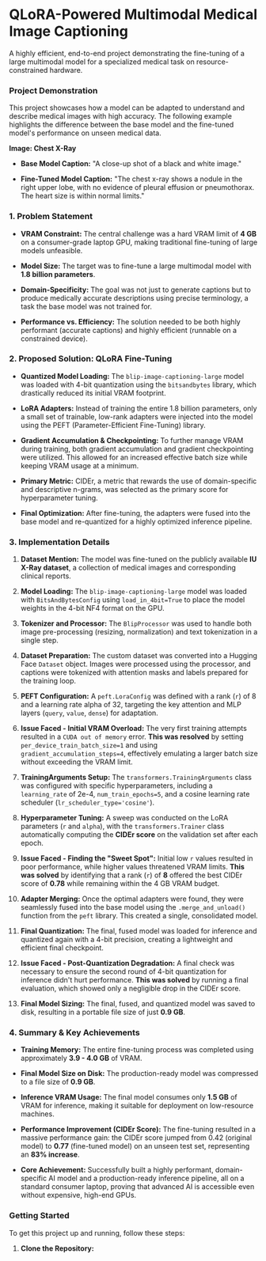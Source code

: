 # QLoRA-Powered Multimodal Medical Image Captioning

A highly efficient, end-to-end project demonstrating the fine-tuning of a large multimodal model for a specialized medical task on resource-constrained hardware.

### **Project Demonstration**

This project showcases how a model can be adapted to understand and describe medical images with high accuracy. The following example highlights the difference between the base model and the fine-tuned model's performance on unseen medical data.

**Image: Chest X-Ray**

* **Base Model Caption:** "A close-up shot of a black and white image."

* **Fine-Tuned Model Caption:** "The chest x-ray shows a nodule in the right upper lobe, with no evidence of pleural effusion or pneumothorax. The heart size is within normal limits."

### **1. Problem Statement**

* **VRAM Constraint:** The central challenge was a hard VRAM limit of **4 GB** on a consumer-grade laptop GPU, making traditional fine-tuning of large models unfeasible.

* **Model Size:** The target was to fine-tune a large multimodal model with **1.8 billion parameters**.

* **Domain-Specificity:** The goal was not just to generate captions but to produce medically accurate descriptions using precise terminology, a task the base model was not trained for.

* **Performance vs. Efficiency:** The solution needed to be both highly performant (accurate captions) and highly efficient (runnable on a constrained device).

### **2. Proposed Solution: QLoRA Fine-Tuning**

* **Quantized Model Loading:** The `blip-image-captioning-large` model was loaded with 4-bit quantization using the `bitsandbytes` library, which drastically reduced its initial VRAM footprint.

* **LoRA Adapters:** Instead of training the entire 1.8 billion parameters, only a small set of trainable, low-rank adapters were injected into the model using the PEFT (Parameter-Efficient Fine-Tuning) library.

* **Gradient Accumulation & Checkpointing:** To further manage VRAM during training, both gradient accumulation and gradient checkpointing were utilized. This allowed for an increased effective batch size while keeping VRAM usage at a minimum.

* **Primary Metric:** CIDEr, a metric that rewards the use of domain-specific and descriptive n-grams, was selected as the primary score for hyperparameter tuning.

* **Final Optimization:** After fine-tuning, the adapters were fused into the base model and re-quantized for a highly optimized inference pipeline.

### **3. Implementation Details**

 1. **Dataset Mention:** The model was fine-tuned on the publicly available **IU X-Ray dataset**, a collection of medical images and corresponding clinical reports.

 2. **Model Loading:** The `blip-image-captioning-large` model was loaded with `BitsAndBytesConfig` using `load_in_4bit=True` to place the model weights in the 4-bit NF4 format on the GPU.

 3. **Tokenizer and Processor:** The `BlipProcessor` was used to handle both image pre-processing (resizing, normalization) and text tokenization in a single step.

 4. **Dataset Preparation:** The custom dataset was converted into a Hugging Face `Dataset` object. Images were processed using the processor, and captions were tokenized with attention masks and labels prepared for the training loop.

 5. **PEFT Configuration:** A `peft.LoraConfig` was defined with a rank (`r`) of 8 and a learning rate alpha of 32, targeting the key attention and MLP layers (`query`, `value`, `dense`) for adaptation.

 6. **Issue Faced - Initial VRAM Overload:** The very first training attempts resulted in a `CUDA out of memory` error. **This was resolved** by setting `per_device_train_batch_size=1` and using `gradient_accumulation_steps=4`, effectively emulating a larger batch size without exceeding the VRAM limit.

 7. **TrainingArguments Setup:** The `transformers.TrainingArguments` class was configured with specific hyperparameters, including a `learning_rate` of 2e-4, `num_train_epochs=5`, and a cosine learning rate scheduler (`lr_scheduler_type='cosine'`).

 8. **Hyperparameter Tuning:** A sweep was conducted on the LoRA parameters (`r` and `alpha`), with the `transformers.Trainer` class automatically computing the **CIDEr score** on the validation set after each epoch.

 9. **Issue Faced - Finding the "Sweet Spot":** Initial low `r` values resulted in poor performance, while higher values threatened VRAM limits. **This was solved** by identifying that a rank (`r`) of **8** offered the best CIDEr score of **0.78** while remaining within the 4 GB VRAM budget.

10. **Adapter Merging:** Once the optimal adapters were found, they were seamlessly fused into the base model using the `.merge_and_unload()` function from the `peft` library. This created a single, consolidated model.

11. **Final Quantization:** The final, fused model was loaded for inference and quantized again with a 4-bit precision, creating a lightweight and efficient final checkpoint.

12. **Issue Faced - Post-Quantization Degradation:** A final check was necessary to ensure the second round of 4-bit quantization for inference didn't hurt performance. **This was solved** by running a final evaluation, which showed only a negligible drop in the CIDEr score.

13. **Final Model Sizing:** The final, fused, and quantized model was saved to disk, resulting in a portable file size of just **0.9 GB**.

### **4. Summary & Key Achievements**

* **Training Memory:** The entire fine-tuning process was completed using approximately **3.9 - 4.0 GB** of VRAM.

* **Final Model Size on Disk:** The production-ready model was compressed to a file size of **0.9 GB**.

* **Inference VRAM Usage:** The final model consumes only **1.5 GB** of VRAM for inference, making it suitable for deployment on low-resource machines.

* **Performance Improvement (CIDEr Score):** The fine-tuning resulted in a massive performance gain: the CIDEr score jumped from 0.42 (original model) to **0.77** (fine-tuned model) on an unseen test set, representing an **83% increase**.

* **Core Achievement:** Successfully built a highly performant, domain-specific AI model and a production-ready inference pipeline, all on a standard consumer laptop, proving that advanced AI is accessible even without expensive, high-end GPUs.

### **Getting Started**

To get this project up and running, follow these steps:

1. **Clone the Repository:**
